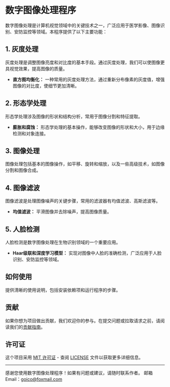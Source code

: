 # 数字图像处理程序

数字图像处理是计算机视觉领域中的关键技术之一，广泛应用于医学影像、图像识别、安防监控等领域。本程序提供了以下主要功能：

## 1. 灰度处理

灰度处理是调整图像亮度和对比度的基本手段。通过灰度处理，我们可以使图像更具视觉效果，提高图像的质量。

- **直方图均衡化：** 一种常用的灰度处理方法，通过重新分布像素的灰度值，增强图像的对比度，使细节更加清晰。

## 2. 形态学处理

形态学处理涉及图像的形状和结构分析，常用于图像分割和特征提取。

- **膨胀和腐蚀：** 形态学处理的基本操作，能够改变图像的形状和大小，用于边缘检测和对象连接。

## 3. 图像处理

图像处理包括基本的图像操作，如平移、旋转和缩放，以及一些高级技术，如图像分割和图像合成。

## 4. 图像滤波

图像滤波是处理图像噪声的关键步骤，常用的滤波器有均值滤波、高斯滤波等。

- **均值滤波：** 平滑图像并去除噪声，提高图像质量。

## 5. 人脸检测

人脸检测是数字图像处理在生物识别领域的一个重要应用。

- **Haar级联和深度学习模型：** 实现对图像中人脸的准确检测，广泛应用于人脸识别、安防监控等领域。

## 如何使用

提供清晰的使用说明，包括安装依赖项和运行程序的步骤。

## 贡献

如果你想为项目做出贡献，我们欢迎你的参与。在提交问题或拉取请求之前，请阅读我们的[贡献指南](CONTRIBUTING.md)。

## 许可证

这个项目采用 [MIT 许可证](LICENSE) - 查阅 [LICENSE](LICENSE) 文件以获取更多详细信息。

---
感谢您使用数字图像处理程序！如果有问题或建议，请随时联系作者。
邮箱Email：goico@foxmail.com

